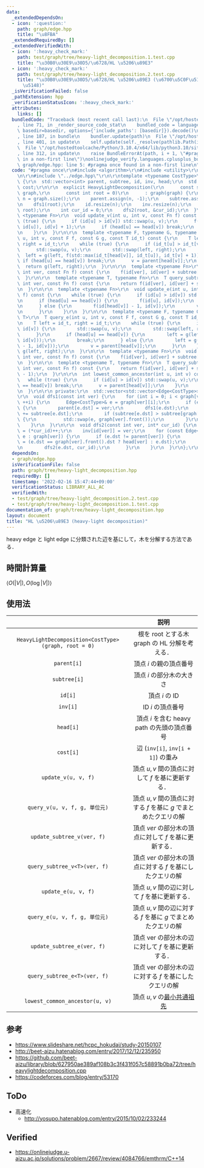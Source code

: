 ```yaml
---
data:
  _extendedDependsOn:
  - icon: ':question:'
    path: graph/edge.hpp
    title: "\u8FBA"
  _extendedRequiredBy: []
  _extendedVerifiedWith:
  - icon: ':heavy_check_mark:'
    path: test/graph/tree/heavy-light_decomposition.1.test.cpp
    title: "\u30B0\u30E9\u30D5/\u6728/HL \u5206\u89E3"
  - icon: ':heavy_check_mark:'
    path: test/graph/tree/heavy-light_decomposition.2.test.cpp
    title: "\u30B0\u30E9\u30D5/\u6728/HL \u5206\u89E3 (\u6700\u5C0F\u5171\u901A\u7956\
      \u5148)"
  _isVerificationFailed: false
  _pathExtension: hpp
  _verificationStatusIcon: ':heavy_check_mark:'
  attributes:
    links: []
  bundledCode: "Traceback (most recent call last):\n  File \"/opt/hostedtoolcache/Python/3.10.4/x64/lib/python3.10/site-packages/onlinejudge_verify/documentation/build.py\"\
    , line 71, in _render_source_code_stat\n    bundled_code = language.bundle(stat.path,\
    \ basedir=basedir, options={'include_paths': [basedir]}).decode()\n  File \"/opt/hostedtoolcache/Python/3.10.4/x64/lib/python3.10/site-packages/onlinejudge_verify/languages/cplusplus.py\"\
    , line 187, in bundle\n    bundler.update(path)\n  File \"/opt/hostedtoolcache/Python/3.10.4/x64/lib/python3.10/site-packages/onlinejudge_verify/languages/cplusplus_bundle.py\"\
    , line 401, in update\n    self.update(self._resolve(pathlib.Path(included), included_from=path))\n\
    \  File \"/opt/hostedtoolcache/Python/3.10.4/x64/lib/python3.10/site-packages/onlinejudge_verify/languages/cplusplus_bundle.py\"\
    , line 312, in update\n    raise BundleErrorAt(path, i + 1, \"#pragma once found\
    \ in a non-first line\")\nonlinejudge_verify.languages.cplusplus_bundle.BundleErrorAt:\
    \ graph/edge.hpp: line 5: #pragma once found in a non-first line\n"
  code: "#pragma once\r\n#include <algorithm>\r\n#include <utility>\r\n#include <vector>\r\
    \n\r\n#include \"../edge.hpp\"\r\n\r\ntemplate <typename CostType>\r\nstruct HeavyLightDecomposition\
    \ {\r\n  std::vector<int> parent, subtree, id, inv, head;\r\n  std::vector<CostType>\
    \ cost;\r\n\r\n  explicit HeavyLightDecomposition(\r\n      const std::vector<std::vector<Edge<CostType>>>&\
    \ graph,\r\n      const int root = 0)\r\n      : graph(graph) {\r\n    const int\
    \ n = graph.size();\r\n    parent.assign(n, -1);\r\n    subtree.assign(n, 1);\r\
    \n    dfs1(root);\r\n    id.resize(n);\r\n    inv.resize(n);\r\n    head.assign(n,\
    \ root);\r\n    int cur_id = 0;\r\n    dfs2(root, &cur_id);\r\n  }\r\n\r\n  template\
    \ <typename Fn>\r\n  void update_v(int u, int v, const Fn f) const {\r\n    while\
    \ (true) {\r\n      if (id[u] > id[v]) std::swap(u, v);\r\n      f(std::max(id[head[v]],\
    \ id[u]), id[v] + 1);\r\n      if (head[u] == head[v]) break;\r\n      v = parent[head[v]];\r\
    \n    }\r\n  }\r\n\r\n  template <typename F, typename G, typename T>\r\n  T query_v(int\
    \ u, int v, const F f, const G g, const T id_t) const {\r\n    T left = id_t,\
    \ right = id_t;\r\n    while (true) {\r\n      if (id_t[u] > id_t[v]) {\r\n  \
    \      std::swap(u, v);\r\n        std::swap(left, right);\r\n      }\r\n    \
    \  left = g(left, f(std::max(id_t[head[v]], id_t[u]), id_t[v] + 1));\r\n     \
    \ if (head[u] == head[v]) break;\r\n      v = parent[head[v]];\r\n    }\r\n  \
    \  return g(left, right);\r\n  }\r\n\r\n  template <typename Fn>\r\n  void update_subtree_v(const\
    \ int ver, const Fn f) const {\r\n    f(id[ver], id[ver] + subtree[ver]);\r\n\
    \  }\r\n\r\n  template <typename T, typename Fn>\r\n  T query_subtree_v(const\
    \ int ver, const Fn f) const {\r\n    return f(id[ver], id[ver] + subtree[ver]);\r\
    \n  }\r\n\r\n  template <typename Fn>\r\n  void update_e(int u, int v, const Fn\
    \ f) const {\r\n    while (true) {\r\n      if (id[u] > id[v]) std::swap(u, v);\r\
    \n      if (head[u] == head[v]) {\r\n        f(id[u], id[v]);\r\n        break;\r\
    \n      } else {\r\n        f(id[head[v]] - 1, id[v]);\r\n        v = parent[head[v]];\r\
    \n      }\r\n    }\r\n  }\r\n\r\n  template <typename F, typename G, typename\
    \ T>\r\n  T query_e(int u, int v, const F f, const G g, const T id_t) const {\r\
    \n    T left = id_t, right = id_t;\r\n    while (true) {\r\n      if (id[u] >\
    \ id[v]) {\r\n        std::swap(u, v);\r\n        std::swap(left, right);\r\n\
    \      }\r\n      if (head[u] == head[v]) {\r\n        left = g(left, f(id[u],\
    \ id[v]));\r\n        break;\r\n      } else {\r\n        left = g(left, f(id[head[v]]\
    \ - 1, id[v]));\r\n        v = parent[head[v]];\r\n      }\r\n    }\r\n    return\
    \ g(left, right);\r\n  }\r\n\r\n  template <typename Fn>\r\n  void update_subtree_e(const\
    \ int ver, const Fn f) const {\r\n    f(id[ver], id[ver] + subtree[ver] - 1);\r\
    \n  }\r\n\r\n  template <typename T, typename Fn>\r\n  T query_subtree_e(const\
    \ int ver, const Fn f) const {\r\n    return f(id[ver], id[ver] + subtree[ver]\
    \ - 1);\r\n  }\r\n\r\n  int lowest_common_ancestor(int u, int v) const {\r\n \
    \   while (true) {\r\n      if (id[u] > id[v]) std::swap(u, v);\r\n      if (head[u]\
    \ == head[v]) break;\r\n      v = parent[head[v]];\r\n    }\r\n    return u;\r\
    \n  }\r\n\r\n private:\r\n  std::vector<std::vector<Edge<CostType>>> graph;\r\n\
    \r\n  void dfs1(const int ver) {\r\n    for (int i = 0; i < graph[ver].size();\
    \ ++i) {\r\n      Edge<CostType>& e = graph[ver][i];\r\n      if (e.dst != parent[ver])\
    \ {\r\n        parent[e.dst] = ver;\r\n        dfs1(e.dst);\r\n        subtree[ver]\
    \ += subtree[e.dst];\r\n        if (subtree[e.dst] > subtree[graph[ver].front().dst])\
    \ {\r\n          std::swap(e, graph[ver].front());\r\n        }\r\n      }\r\n\
    \    }\r\n  }\r\n\r\n  void dfs2(const int ver, int* cur_id) {\r\n    id[ver]\
    \ = (*cur_id)++;\r\n    inv[id[ver]] = ver;\r\n    for (const Edge<CostType>&\
    \ e : graph[ver]) {\r\n      if (e.dst != parent[ver]) {\r\n        head[e.dst]\
    \ = (e.dst == graph[ver].front().dst ? head[ver] : e.dst);\r\n        cost.emplace_back(e.cost);\r\
    \n        dfs2(e.dst, cur_id);\r\n      }\r\n    }\r\n  }\r\n};\r\n"
  dependsOn:
  - graph/edge.hpp
  isVerificationFile: false
  path: graph/tree/heavy-light_decomposition.hpp
  requiredBy: []
  timestamp: '2022-02-16 15:47:44+09:00'
  verificationStatus: LIBRARY_ALL_AC
  verifiedWith:
  - test/graph/tree/heavy-light_decomposition.2.test.cpp
  - test/graph/tree/heavy-light_decomposition.1.test.cpp
documentation_of: graph/tree/heavy-light_decomposition.hpp
layout: document
title: "HL \u5206\u89E3 (heavy-light decomposition)"
---
```


heavy edge と light edge に分類された辺を基にして，木を分解する方法である．


## 時間計算量

$\langle O(\lvert V \rvert), O(\log{\lvert V \rvert}) \rangle$


## 使用法

||説明|
|:--:|:--:|
|`HeavyLightDecomposition<CostType>(graph, root = 0)`|根を $\mathrm{root}$ とする木 $\mathrm{graph}$ の HL 分解を考える．|
|`parent[i]`|頂点 $i$ の親の頂点番号|
|`subtree[i]`|頂点 $i$ の部分木の大きさ|
|`id[i]`|頂点 $i$ の ID|
|`inv[i]`|ID $i$ の頂点番号|
|`head[i]`|頂点 $i$ を含む heavy path の先頭の頂点番号|
|`cost[i]`|辺 (`inv[i]`, `inv[i + 1]`) の重み|
|`update_v(u, v, f)`|頂点 $u, v$ 間の頂点に対して $f$ を基に更新する．|
|`query_v(u, v, f, g, 単位元)`|頂点 $u, v$ 間の頂点に対する $f$ を基に $g$ でまとめたクエリの解|
|`update_subtree_v(ver, f)`|頂点 $ver$ の部分木の頂点に対して $f$ を基に更新する．|
|`query_subtree_v<T>(ver, f)`|頂点 $ver$ の部分木の頂点に対する $f$ を基にしたクエリの解|
|`update_e(u, v, f)`|頂点 $u, v$ 間の辺に対して $f$ を基に更新する．|
|`query_e(u, v, f, g, 単位元)`|頂点 $u, v$ 間の辺に対する $f$ を基に $g$ でまとめたクエリの解|
|`update_subtree_e(ver, f)`|頂点 $\mathrm{ver}$ の部分木の辺に対して $f$ を基に更新する．|
|`query_subtree_e<T>(ver, f)`|頂点 $\mathrm{ver}$ の部分木の辺に対する $f$ を基にしたクエリの解|
|`lowest_common_ancestor(u, v)`|頂点 $u, v$ の[最小共通祖先](lowest_common_ancestor.md)|


## 参考

- https://www.slideshare.net/hcpc_hokudai/study-20150107
- http://beet-aizu.hatenablog.com/entry/2017/12/12/235950
- https://github.com/beet-aizu/library/blob/627950ae389af108b3c3f431f057c58891b0ba72/tree/heavylightdecomposition.cpp
- https://codeforces.com/blog/entry/53170


## ToDo

- 高速化
  - http://yosupo.hatenablog.com/entry/2015/10/02/233244


## Verified

- https://onlinejudge.u-aizu.ac.jp/solutions/problem/2667/review/4084766/emthrm/C++14
